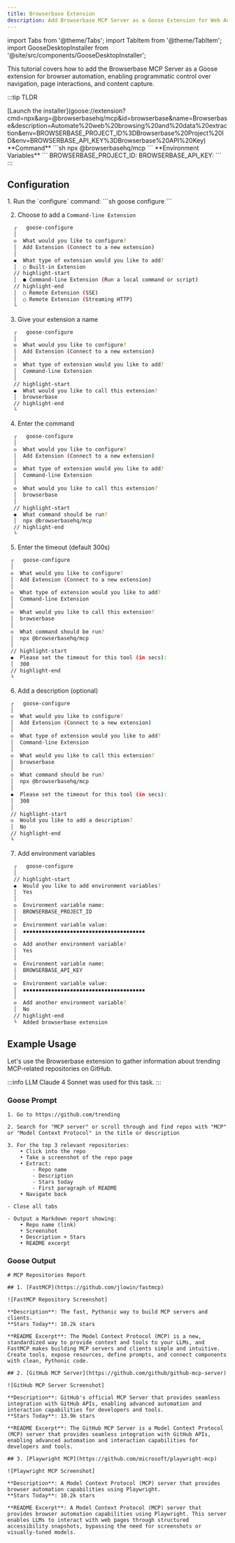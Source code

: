 ```yaml
---
title: Browserbase Extension
description: Add Browserbase MCP Server as a Goose Extension for Web Automation
---
```


import Tabs from '@theme/Tabs';
import TabItem from '@theme/TabItem';
import GooseDesktopInstaller from '@site/src/components/GooseDesktopInstaller';

This tutorial covers how to add the Browserbase MCP Server as a Goose extension for browser automation, enabling programmatic control over navigation, page interactions, and content capture.

:::tip TLDR

<Tabs groupId="interface">
  <TabItem value="ui" label="goose Desktop" default>
  [Launch the installer](goose://extension?cmd=npx&arg=@browserbasehq/mcp&id=browserbase&name=Browserbase&description=Automate%20web%20browsing%20and%20data%20extraction&env=BROWSERBASE_PROJECT_ID%3DBrowserbase%20Project%20ID&env=BROWSERBASE_API_KEY%3DBrowserbase%20API%20Key)
  </TabItem>
  <TabItem value="cli" label="goose CLI">
  **Command**
  ```sh
  npx @browserbasehq/mcp
  ```
  </TabItem>
</Tabs>
  **Environment Variables**
  ```
  BROWSERBASE_PROJECT_ID: <YOUR_PROJECT_ID>
  BROWSERBASE_API_KEY: <YOUR_API_KEY>
  ```
:::

## Configuration

<Tabs groupId="interface">
  <TabItem value="ui" label="goose Desktop" default>
  <GooseDesktopInstaller
    extensionId="browserbase"
    extensionName="Browserbase"
    description="Automate web browsing and data extraction"
    command="npx"
    args={["@browserbasehq/mcp"]}
    envVars={[
      { name: "BROWSERBASE_PROJECT_ID", label: "Browserbase Project ID" },
      { name: "BROWSERBASE_API_KEY", label: "Browserbase API Key" }
    ]}
    apiKeyLink="https://browserbase.io/dashboard"
    apiKeyLinkText="Get your Browserbase credentials"
  />
  </TabItem>
  <TabItem value="cli" label="goose CLI">
  1. Run the `configure` command:
  ```sh
  goose configure
  ```

  2. Choose to add a `Command-line Extension`
  ```sh
    ┌   goose-configure 
    │
    ◇  What would you like to configure?
    │  Add Extension (Connect to a new extension) 
    │
    ◆  What type of extension would you like to add?
    │  ○ Built-in Extension 
    // highlight-start    
    │  ● Command-line Extension (Run a local command or script)
    // highlight-end    
    │  ○ Remote Extension (SSE) 
    │  ○ Remote Extension (Streaming HTTP) 
    └ 
  ```

  3. Give your extension a name
  ```sh
    ┌   goose-configure 
    │
    ◇  What would you like to configure?
    │  Add Extension (Connect to a new extension) 
    │
    ◇  What type of extension would you like to add?
    │  Command-line Extension 
    │
    // highlight-start
    ◆  What would you like to call this extension?
    │  browserbase
    // highlight-end
    └ 
  ```

  4. Enter the command
  ```sh
    ┌   goose-configure 
    │
    ◇  What would you like to configure?
    │  Add Extension (Connect to a new extension) 
    │
    ◇  What type of extension would you like to add?
    │  Command-line Extension 
    │
    ◇  What would you like to call this extension?
    │  browserbase
    │
    // highlight-start
    ◆  What command should be run?
    │  npx @browserbasehq/mcp
    // highlight-end
    └ 
  ```  

  5. Enter the timeout (default 300s)
   ```sh
    ┌   goose-configure 
    │
    ◇  What would you like to configure?
    │  Add Extension (Connect to a new extension) 
    │
    ◇  What type of extension would you like to add?
    │  Command-line Extension 
    │
    ◇  What would you like to call this extension?
    │  browserbase
    │
    ◇  What command should be run?
    │  npx @browserbasehq/mcp
    │
    // highlight-start
    ◆  Please set the timeout for this tool (in secs):
    │  300
    // highlight-end
    └ 
  ```  

  6. Add a description (optional)
   ```sh
    ┌   goose-configure 
    │
    ◇  What would you like to configure?
    │  Add Extension (Connect to a new extension) 
    │
    ◇  What type of extension would you like to add?
    │  Command-line Extension 
    │
    ◇  What would you like to call this extension?
    │  browserbase
    │
    ◇  What command should be run?
    │  npx @browserbasehq/mcp
    │
    ◆  Please set the timeout for this tool (in secs):
    │  300
    │
    // highlight-start
    ◇  Would you like to add a description?
    │  No
    // highlight-end
    └ 
  ```

  7. Add environment variables
  ```sh
    ┌   goose-configure 
    │
    // highlight-start
    ◆  Would you like to add environment variables?
    │  Yes
    │
    ◇  Environment variable name:
    │  BROWSERBASE_PROJECT_ID
    │
    ◇  Environment variable value:
    │  ▪▪▪▪▪▪▪▪▪▪▪▪▪▪▪▪▪▪▪▪▪▪▪▪▪▪▪▪▪▪▪▪▪▪▪▪▪▪▪
    │
    ◇  Add another environment variable?
    │  Yes
    │
    ◇  Environment variable name:
    │  BROWSERBASE_API_KEY
    │
    ◇  Environment variable value:
    │  ▪▪▪▪▪▪▪▪▪▪▪▪▪▪▪▪▪▪▪▪▪▪▪▪▪▪▪▪▪▪▪▪▪▪▪▪▪▪▪
    │
    ◇  Add another environment variable?
    │  No
    // highlight-end
    └  Added browserbase extension
  ```

  </TabItem>
</Tabs>

## Example Usage

Let's use the Browserbase extension to gather information about trending MCP-related repositories on GitHub.

:::info LLM
Claude 4 Sonnet was used for this task.
:::

### Goose Prompt

```
1. Go to https://github.com/trending

2. Search for "MCP server" or scroll through and find repos with "MCP" or "Model Context Protocol" in the title or description

3. For the top 3 relevant repositories:
    • Click into the repo
    • Take a screenshot of the repo page
    • Extract:
        - Repo name
        - Description
        - Stars today
        - First paragraph of README 
    • Navigate back

- Close all tabs

- Output a Markdown report showing:
    • Repo name (link)
    • Screenshot
    • Description + Stars
    • README excerpt
```

### Goose Output

```
# MCP Repositories Report

## 1. [FastMCP](https://github.com/jlowin/fastmcp)

![FastMCP Repository Screenshot]

**Description**: The fast, Pythonic way to build MCP servers and clients.  
**Stars Today**: 10.2k stars

**README Excerpt**: The Model Context Protocol (MCP) is a new, standardized way to provide context and tools to your LLMs, and FastMCP makes building MCP servers and clients simple and intuitive. Create tools, expose resources, define prompts, and connect components with clean, Pythonic code.

## 2. [GitHub MCP Server](https://github.com/github/github-mcp-server)

![GitHub MCP Server Screenshot]

**Description**: GitHub's official MCP Server that provides seamless integration with GitHub APIs, enabling advanced automation and interaction capabilities for developers and tools.  
**Stars Today**: 13.9k stars

**README Excerpt**: The GitHub MCP Server is a Model Context Protocol (MCP) server that provides seamless integration with GitHub APIs, enabling advanced automation and interaction capabilities for developers and tools.

## 3. [Playwright MCP](https://github.com/microsoft/playwright-mcp)

![Playwright MCP Screenshot]

**Description**: A Model Context Protocol (MCP) server that provides browser automation capabilities using Playwright.  
**Stars Today**: 10.2k stars

**README Excerpt**: A Model Context Protocol (MCP) server that provides browser automation capabilities using Playwright. This server enables LLMs to interact with web pages through structured accessibility snapshots, bypassing the need for screenshots or visually-tuned models.
```